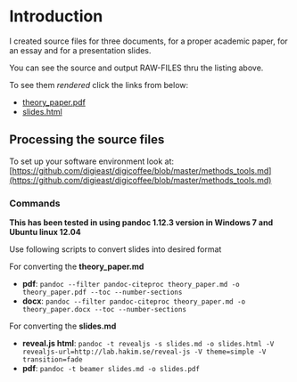 # Introduction

I created source files for three documents, for a proper academic paper, for an essay and for a presentation slides.

You can see the source and output RAW-FILES thru the listing above. 

To see them *rendered* click the links from below:

- [theory_paper.pdf](https://rawgithub.com/digieast/paperx/master/theory_paper.pdf)
- [slides.html](https://rawgithub.com/digieast/paperx/master/slides.html)

## Processing the source files

To set up your software environment look at: [https://github.com/digieast/digicoffee/blob/master/methods_tools.md](https://github.com/digieast/digicoffee/blob/master/methods_tools.md)

### Commands

**This has been tested in using pandoc 1.12.3 version in Windows 7 and Ubuntu linux 12.04**

Use following scripts to convert slides into desired format

For converting the **theory_paper.md**

- **pdf**: `pandoc --filter pandoc-citeproc theory_paper.md -o theory_paper.pdf --toc --number-sections`
- **docx**: `pandoc --filter pandoc-citeproc theory_paper.md -o theory_paper.docx --toc --number-sections`

For converting the **slides.md**

- **reveal.js html**: `pandoc -t revealjs -s slides.md -o slides.html -V revealjs-url=http://lab.hakim.se/reveal-js -V theme=simple -V transition=fade`
- **pdf**: `pandoc -t beamer slides.md -o slides.pdf`


